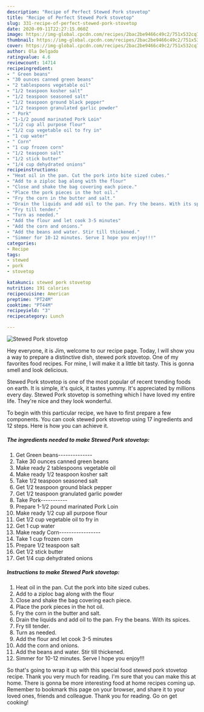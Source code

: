 ```yaml
---
description: "Recipe of Perfect Stewed Pork stovetop"
title: "Recipe of Perfect Stewed Pork stovetop"
slug: 331-recipe-of-perfect-stewed-pork-stovetop
date: 2020-09-11T22:27:15.060Z
image: https://img-global.cpcdn.com/recipes/2bac2be9466c49c2/751x532cq70/stewed-pork-stovetop-recipe-main-photo.jpg
thumbnail: https://img-global.cpcdn.com/recipes/2bac2be9466c49c2/751x532cq70/stewed-pork-stovetop-recipe-main-photo.jpg
cover: https://img-global.cpcdn.com/recipes/2bac2be9466c49c2/751x532cq70/stewed-pork-stovetop-recipe-main-photo.jpg
author: Ola Delgado
ratingvalue: 4.6
reviewcount: 14714
recipeingredient:
- " Green beans"
- "30 ounces canned green beans"
- "2 tablespoons vegetable oil"
- "1/2 teaspoon kosher salt"
- "1/2 teaspoon seasoned salt"
- "1/2 teaspoon ground black pepper"
- "1/2 teaspoon granulated garlic powder"
- " Pork"
- "1-1/2 pound marinated Pork Loin"
- "1/2 cup all purpose flour"
- "1/2 cup vegetable oil to fry in"
- "1 cup water"
- " Corn"
- "1 cup frozen corn"
- "1/2 teaspoon salt"
- "1/2 stick butter"
- "1/4 cup dehydrated onions"
recipeinstructions:
- "Heat oil in the pan. Cut the pork into bite sized cubes."
- "Add to a ziploc bag along with the flour"
- "Close and shake the bag covering each piece."
- "Place the pork pieces in the hot oil."
- "Fry the corn in the butter and salt."
- "Drain the liquids and add oil to the pan. Fry the beans. With its spices."
- "Fry till tender."
- "Turn as needed."
- "Add the flour and let cook 3-5 minutes"
- "Add the corn and onions."
- "Add the beans and water. Stir till thickened."
- "Simmer for 10-12 minutes. Serve I hope you enjoy!!!"
categories:
- Recipe
tags:
- stewed
- pork
- stovetop

katakunci: stewed pork stovetop 
nutrition: 191 calories
recipecuisine: American
preptime: "PT24M"
cooktime: "PT44M"
recipeyield: "3"
recipecategory: Lunch

---
```



![Stewed Pork stovetop](https://img-global.cpcdn.com/recipes/2bac2be9466c49c2/751x532cq70/stewed-pork-stovetop-recipe-main-photo.jpg)

Hey everyone, it is Jim, welcome to our recipe page. Today, I will show you a way to prepare a distinctive dish, stewed pork stovetop. One of my favorites food recipes. For mine, I will make it a little bit tasty. This is gonna smell and look delicious.

Stewed Pork stovetop is one of the most popular of recent trending foods on earth. It is simple, it's quick, it tastes yummy. It's appreciated by millions every day. Stewed Pork stovetop is something which I have loved my entire life. They're nice and they look wonderful.




To begin with this particular recipe, we have to first prepare a few components. You can cook stewed pork stovetop using 17 ingredients and 12 steps. Here is how you can achieve it.

<!--inarticleads1-->

##### The ingredients needed to make Stewed Pork stovetop:

1. Get  Green beans--------------
1. Take 30 ounces canned green beans
1. Make ready 2 tablespoons vegetable oil
1. Make ready 1/2 teaspoon kosher salt
1. Take 1/2 teaspoon seasoned salt
1. Get 1/2 teaspoon ground black pepper
1. Get 1/2 teaspoon granulated garlic powder
1. Take  Pork-----------
1. Prepare 1-1/2 pound marinated Pork Loin
1. Make ready 1/2 cup all purpose flour
1. Get 1/2 cup vegetable oil to fry in
1. Get 1 cup water
1. Make ready  Corn-----------------
1. Take 1 cup frozen corn
1. Prepare 1/2 teaspoon salt
1. Get 1/2 stick butter
1. Get 1/4 cup dehydrated onions




<!--inarticleads2-->

##### Instructions to make Stewed Pork stovetop:

1. Heat oil in the pan. Cut the pork into bite sized cubes.
1. Add to a ziploc bag along with the flour
1. Close and shake the bag covering each piece.
1. Place the pork pieces in the hot oil.
1. Fry the corn in the butter and salt.
1. Drain the liquids and add oil to the pan. Fry the beans. With its spices.
1. Fry till tender.
1. Turn as needed.
1. Add the flour and let cook 3-5 minutes
1. Add the corn and onions.
1. Add the beans and water. Stir till thickened.
1. Simmer for 10-12 minutes. Serve I hope you enjoy!!!




So that's going to wrap it up with this special food stewed pork stovetop recipe. Thank you very much for reading. I'm sure that you can make this at home. There is gonna be more interesting food at home recipes coming up. Remember to bookmark this page on your browser, and share it to your loved ones, friends and colleague. Thank you for reading. Go on get cooking!
